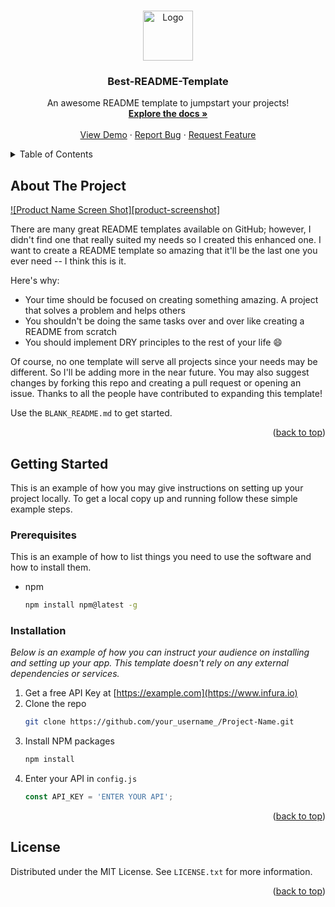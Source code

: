 <!-- Improved compatibility of back to top link: See: https://github.com/othneildrew/Best-README-Template/pull/73 -->
<a name="readme-top"></a>
<!--
*** Thanks for checking out the Best-README-Template. If you have a suggestion
*** that would make this better, please fork the repo and create a pull request
*** or simply open an issue with the tag "enhancement".
*** Don't forget to give the project a star!
*** Thanks again! Now go create something AMAZING! :D
-->



<!-- PROJECT LOGO -->
<br />
<div align="center">
  <a href="https://github.com/othneildrew/Best-README-Template">
    <img src="https://lh3.googleusercontent.com/fife/ALs6j_HfIgt3Rao0w7OGqMPLpdHIuuQ4ZoXGQdgs-3mB86SWbWYq7Y0i5cTqgJ4uVtf4mEo0dsxSw4aSRm79UO6rJ2LTXduFcTkdCk1cjKM_7N64e6N3nXBdoyrHJ9zl-UwbcTEsAHV9lHCTH9sxANu3-5w8vGt-AYnjUa5isS0AlyTn2aU4ih1wmoIKFJJBbk1WInjgoqUFOfR324ZxrOInIAQTXuHYNM1fYWEkuUhKcrh1hyMmmY6VUsMvpe74QyD8bNON-wIaqAAunHRFRUy7iAVDxbAP8Xgf4qx_0lcRYypogFHYpjSTv9ZcRte4FE7Djc2UiMFnkY-UcU2T2VZvsA5vHui5TjKQw0-c7vZsZKU_RBWDnibI7VdalpyJ-c_2PpcxIMfJFp-QTNLjbci-EHLQ_291V9HLv3BzfoC8AhF1OX_EXbeMHWNBJ-sEjIWE2C04Lwz8JxV-NZzIKM-BYKrvlLGR4VGLZLDPkO7pe-SrwVVW8HiDjCHXKs_zrO-Kf-niCDj2YV3QhAXsPoP9_3o3XjC9lauDUztMV9t0qXGOmTXNFCYoolkkZav0_C513FFMZxu8QNf4Rohdkp8Z5pTtAH_UM9pXtIkLEeGaY5gLvyLKyuP__YbIIp5tmvQNR5b5Hk4JMDKXONscmwjcQGkCrP8SQ_YhI-34fYcCWPvZhqokySOwX-SJKuTbcLqfg_8o5QQV72DkG79A6sOTfa4CDT2YaiiEbjuGY910gZRGwhHuBPc22KllReUR1AjjgMtBzmnC_gBSs_0uWUhmzWbkdoeYPA54q7zrZNHHMXkq9ZsV4a1BZJtNJmf4oFQeif1mz2OcisfL-d7FDoepw8gWPBgsT-A0uzUy7TBSFWvri_f8nBh_uUHJtvRuv9EBY5h52IGo2CifCWaVIUiip0ih3MSYijyaeUa3xd_VmDE4VqYubnHY__YZhiseW4DRq6EuSyydsQfw7zS23r_BkHQ93MLxnf_hSNJmY7Lny0nnerS9oGc0_WZpO7VdV_BXv6an99aZJ5DD4IpXbtCfwYeFagx8X0ttc-FpJTHGNspn3x3yRLwo51SwnG-k1BtE_RABsuJ_Sa_ocp95iYkhg-LLNYOtErZUF4-HMuIRRr6d7bsYRqgN8cqiTp_XZIf2-MXETujSnp3UmrzDdsRHn3MLTK8BScejsk-cGOWwJ5N_xpbZYLZC44aOa5rZTa-p5Lc1WqU4SuyiPH1J_Ff0AX2uz2r4005O9M1JUG59foBxQ2wXQVaGj0aN-3StyqtqE3WIspwE3AfK4CCLKyjUVea65UAeE-uMl5mwpi9a4UuAOBt50PKBCdrZrGHplu5tTVUZ6ilbKUAF7LuBBh6ahXPJeg7PiYaYJN9G3XD_DggkGOMa3k1QmY5lCbwnWOMe0q-E92I1Bp3Oe9S2T1s1qH0CVnJkL9Ha9mIN3dUCdexnYjdYx4KtGbLZMyJNZT20A83BArQpc3agPgzE3i8m5dxrx6yzPGZLW6rODBtO6UGkPA1NImvz3SoWgB8I9ar7jX7T2w=s512" alt="Logo" width="80" height="80">
  </a>

  <h3 align="center">Best-README-Template</h3>

  <p align="center">
    An awesome README template to jumpstart your projects!
    <br />
    <a href="https://github.com/othneildrew/Best-README-Template"><strong>Explore the docs »</strong></a>
    <br />
    <br />
    <a href="https://github.com/othneildrew/Best-README-Template">View Demo</a>
    ·
    <a href="https://github.com/othneildrew/Best-README-Template/issues/new?labels=bug&template=bug-report---.md">Report Bug</a>
    ·
    <a href="https://github.com/othneildrew/Best-README-Template/issues/new?labels=enhancement&template=feature-request---.md">Request Feature</a>
  </p>
</div>



<!-- TABLE OF CONTENTS -->
<details>
  <summary>Table of Contents</summary>
  <ol>
    <li>
      <a href="#about-the-project">About The Project</a>
      <ul>
        <li><a href="#built-with">Built With</a></li>
      </ul>
    </li>
    <li>
      <a href="#getting-started">Getting Started</a>
      <ul>
        <li><a href="#prerequisites">Prerequisites</a></li>
        <li><a href="#installation">Installation</a></li>
      </ul>
    </li>
    <li><a href="#usage">Usage</a></li>
  </ol>
</details>



<!-- ABOUT THE PROJECT -->
## About The Project

[![Product Name Screen Shot][product-screenshot]](https://example.com)

There are many great README templates available on GitHub; however, I didn't find one that really suited my needs so I created this enhanced one. I want to create a README template so amazing that it'll be the last one you ever need -- I think this is it.

Here's why:
* Your time should be focused on creating something amazing. A project that solves a problem and helps others
* You shouldn't be doing the same tasks over and over like creating a README from scratch
* You should implement DRY principles to the rest of your life :smile:

Of course, no one template will serve all projects since your needs may be different. So I'll be adding more in the near future. You may also suggest changes by forking this repo and creating a pull request or opening an issue. Thanks to all the people have contributed to expanding this template!

Use the `BLANK_README.md` to get started.

<p align="right">(<a href="#readme-top">back to top</a>)</p>


<!-- GETTING STARTED -->
## Getting Started

This is an example of how you may give instructions on setting up your project locally.
To get a local copy up and running follow these simple example steps.

### Prerequisites

This is an example of how to list things you need to use the software and how to install them.
* npm
  ```sh
  npm install npm@latest -g
  ```

### Installation

_Below is an example of how you can instruct your audience on installing and setting up your app. This template doesn't rely on any external dependencies or services._

1. Get a free API Key at [https://example.com](https://www.infura.io)
2. Clone the repo
   ```sh
   git clone https://github.com/your_username_/Project-Name.git
   ```
3. Install NPM packages
   ```sh
   npm install
   ```
4. Enter your API in `config.js`
   ```js
   const API_KEY = 'ENTER YOUR API';
   ```

<p align="right">(<a href="#readme-top">back to top</a>)</p>




<!-- LICENSE -->
## License

Distributed under the MIT License. See `LICENSE.txt` for more information.

<p align="right">(<a href="#readme-top">back to top</a>)</p>
